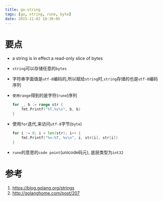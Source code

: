 ```yaml
---
title: go-string
tags: [go, string, rune, byte]
date: 2015-11-02 18:30:05
---
```


# 要点

-   a string is in effect a read-only slice of bytes

-   `string`可以存储任意的`bytes`

-   字符串字面值是`utf-8`编码的,所以赋给`string`时,`string`存储的也是`utf-8`编码序列

-   `使用range`得到的是字符(`rune`)序列

    ```go
    for _, b := range str {
        fmt.Printf("%T,%v\n", b, b)
    }
    ```

-   使用`for`迭代,来访问`utf-8`字节(`byte`)

    ```go
    for i := 0; i < len(str); i++ {
        fmt.Printf("%v:%T, %v\n", i, str[i], str[i])
    }
    ```

-   `rune`的意思的`code point`(unicode码元), 底层类型为`int32`

# 参考

1.  <https://blog.golang.org/strings>
1.  <http://golanghome.com/post/207>

